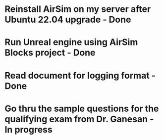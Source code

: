 # Reinstall AirSim on my server after Ubuntu 22.04 upgrade - Done
# Run Unreal engine using AirSim Blocks project - Done
# Read document for logging format - Done
# Go thru the sample questions for the qualifying exam from Dr. Ganesan - In progress
# 
